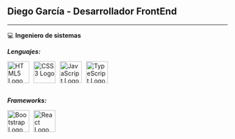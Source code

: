 ## Diego García - Desarrollador FrontEnd
___
:computer: **Ingeniero de sistemas**

***Lenguajes:***

<div style="display: flex; align-items: center; gap: 10px;">
  <img src="https://upload.wikimedia.org/wikipedia/commons/6/61/HTML5_logo_and_wordmark.svg" alt="HTML5 Logo" width="50">
  <img src="https://upload.wikimedia.org/wikipedia/commons/d/d5/CSS3_logo_and_wordmark.svg" alt="CSS3 Logo" width="50">
  <img src="https://upload.wikimedia.org/wikipedia/commons/6/6a/JavaScript-logo.png" alt="JavaScript Logo" width="50">
  <img src="https://upload.wikimedia.org/wikipedia/commons/4/4c/Typescript_logo_2020.svg" alt="TypeScript Logo" width="50">
</div>
<br>

***Frameworks:***

<div style="display: flex; align-items: center; gap: 10px;">
  <img src="https://upload.wikimedia.org/wikipedia/commons/b/b2/Bootstrap_logo.svg" alt="Bootstrap Logo" width="50">
  <img src="https://upload.wikimedia.org/wikipedia/commons/a/a7/React-icon.svg" alt="React Logo" width="50">
</div>










<!--
**diegoandrescode/diegoandrescode** is a ✨ _special_ ✨ repository because its `README.md` (this file) appears on your GitHub profile.

Here are some ideas to get you started:

- 🔭 I’m currently working on ...
- 🌱 I’m currently learning ...
- 👯 I’m looking to collaborate on ...
- 🤔 I’m looking for help with ...
- 💬 Ask me about ...
- 📫 How to reach me: ...
- 😄 Pronouns: ...
- ⚡ Fun fact: ...
-->
